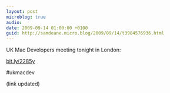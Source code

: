 ```yaml
---
layout: post
microblog: true
audio: 
date: 2009-09-14 01:00:00 +0100
guid: http://samdeane.micro.blog/2009/09/14/t3984576936.html
---
```

UK Mac Developers meeting tonight in London:

[bit.ly/2285y](http://bit.ly/2285y)

#ukmacdev

(link updated)
